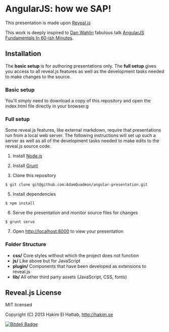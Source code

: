 # AngularJS: how we SAP!

This presentation is made upon [Reveal.js](https://github.com/hakimel/reveal.js)

This work is deeply inspired to [Dan Wahlin](https://twitter.com/DanWahlin) fabulous talk [AngularJS Fundamentals In 60-ish Minutes](http://www.youtube.com/watch?feature=player_embedded&v=i9MHigUZKEM).

## Installation

The **basic setup** is for authoring presentations only. The **full setup** gives you access to all reveal.js features as well as the development tasks needed to make changes to the source.

### Basic setup

You'll simply need to download a copy of this repository and open the index.html file directly in your browser.g


### Full setup

Some reveal.js features, like external markdown, require that presentations run from a local web server.
The following instructions will set up such a server as well as all of the development tasks needed to make edits to the reveal.js source code.

1. Install [Node.js](http://nodejs.org/)

2. Install [Grunt](http://gruntjs.com/getting-started#installing-the-cli)

4. Clone this repository
```
$ git clone git@github.com:AdamQuadmon/angular-presentation.git
```

5. Install dependencies
```
$ npm install
```

6. Serve the presentation and monitor source files for changes
```
$ grunt serve
```

7. Open <http://localhost:8000> to view your presentation


### Folder Structure
- **css/** Core styles without which the project does not function
- **js/** Like above but for JavaScript
- **plugin/** Components that have been developed as extensions to reveal.js
- **lib/** All other third party assets (JavaScript, CSS, fonts)



##  Reveal.js License

MIT licensed

Copyright (C) 2013 Hakim El Hattab, http://hakim.se

[![Bitdeli Badge](https://d2weczhvl823v0.cloudfront.net/geshan/angular-presentation/trend.png)](https://bitdeli.com/free "Bitdeli Badge")

